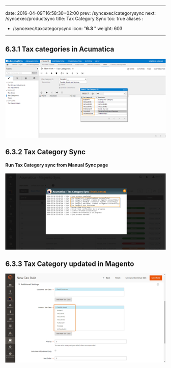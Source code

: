 
---
date: 2016-04-09T16:58:30+02:00
prev: /syncexec/categorysync
next: /syncexec/productsync
title: Tax Category Sync
toc: true
aliases :
  - /syncexec/taxcategorysync
icon: "<b>6.3 </b>"
weight: 603
---

## 6.3.1 Tax categories in Acumatica

![6.3.1 Tax categories in Acumatica](images/tax-category-acumatica.png?classes=shadow)

## 6.3.2 Tax Category Sync

#### Run Tax Category sync from Manual Sync page

![Run Tax Category sync from Manual Sync page](images/tax-category-sync.png?classes=shadow)

## 6.3.3 Tax Category updated in Magento

![Tax Category updated in Magento](images/tax-category-updated-magento.png?classes=shadow)
